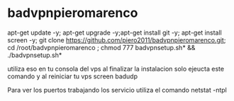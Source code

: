 # badvpnpieromarenco


apt-get update -y; apt-get upgrade -y;apt-get install git -y; apt-get install screen -y; git clone https://github.com/piero2011/badvpnpieromarenco.git; cd /root/badvpnpieromarenco ; chmod 777 badvpnsetup.sh* && ./badvpnsetup.sh*

utiliza eso en tu consola del vps al finalizar la instalacion solo ejeucta este comando y al reiniciar tu vps
screen badudp

Para ver los puertos trabajando los servicio utiliza el comando
netstat -ntpl
